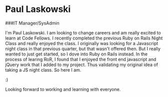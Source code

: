 # Paul Laskowski

###IT Manager/SysAdmin

I'm Paul Laskowski. I am looking to change careers and am really excited to learn at Code Fellows. I recently completed the previous Ruby on Rails Night Class and really enjoyed the class. I originally was looking for a Javascript night class in that previous quarter, but that wasn't offered then. But I really wanted to just get started, so I dove into Ruby on Rails instead. In the process of learing RoR, I found that I enjoyed the front end javascript and jQuery work that I added to my project. Thus validating my original idea of taking a JS night class. So here I am.

:)


Looking forward to working and learning with everyone.